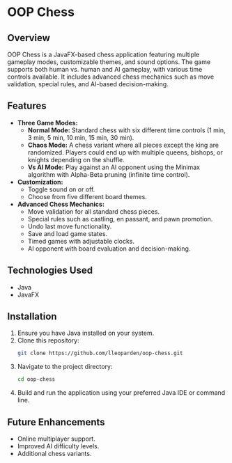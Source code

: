 # OOP Chess

## Overview
OOP Chess is a JavaFX-based chess application featuring multiple gameplay modes, customizable themes, and sound options. The game supports both human vs. human and AI gameplay, with various time controls available. It includes advanced chess mechanics such as move validation, special rules, and AI-based decision-making.

## Features
- **Three Game Modes:**
  - **Normal Mode:** Standard chess with six different time controls (1 min, 3 min, 5 min, 10 min, 15 min, 30 min).
  - **Chaos Mode:** A chess variant where all pieces except the king are randomized. Players could end up with multiple queens, bishops, or knights depending on the shuffle.
  - **Vs AI Mode:** Play against an AI opponent using the Minimax algorithm with Alpha-Beta pruning (infinite time control).
- **Customization:**
  - Toggle sound on or off.
  - Choose from five different board themes.
- **Advanced Chess Mechanics:**
  - Move validation for all standard chess pieces.
  - Special rules such as castling, en passant, and pawn promotion.
  - Undo last move functionality.
  - Save and load game states.
  - Timed games with adjustable clocks.
  - AI opponent with board evaluation and decision-making.

## Technologies Used
- Java
- JavaFX

## Installation
1. Ensure you have Java installed on your system.
2. Clone this repository:
   ```sh
   git clone https://github.com/lleoparden/oop-chess.git
   ```
3. Navigate to the project directory:
   ```sh
   cd oop-chess
   ```
4. Build and run the application using your preferred Java IDE or command line.



## Future Enhancements
- Online multiplayer support.
- Improved AI difficulty levels.
- Additional chess variants.

